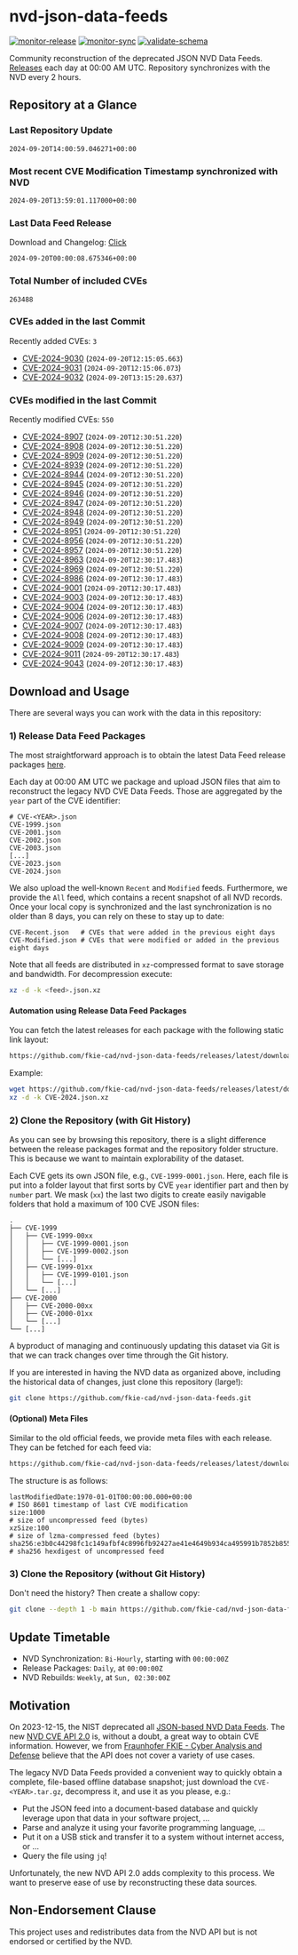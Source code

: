# nvd-json-data-feeds

[![monitor-release](https://github.com/fkie-cad/nvd-json-data-feeds/actions/workflows/monitor_release.yml/badge.svg)](https://github.com/fkie-cad/nvd-json-data-feeds/actions/workflows/monitor_release.yml)
[![monitor-sync](https://github.com/fkie-cad/nvd-json-data-feeds/actions/workflows/monitor_sync.yml/badge.svg)](https://github.com/fkie-cad/nvd-json-data-feeds/actions/workflows/monitor_sync.yml)
[![validate-schema](https://github.com/fkie-cad/nvd-json-data-feeds/actions/workflows/validate_schema.yml/badge.svg)](https://github.com/fkie-cad/nvd-json-data-feeds/actions/workflows/validate_schema.yml)

Community reconstruction of the deprecated JSON NVD Data Feeds.
[Releases](https://github.com/fkie-cad/nvd-json-data-feeds/releases/latest) each day at 00:00 AM UTC.
Repository synchronizes with the NVD every 2 hours.

## Repository at a Glance

### Last Repository Update

```plain
2024-09-20T14:00:59.046271+00:00
```

### Most recent CVE Modification Timestamp synchronized with NVD

```plain
2024-09-20T13:59:01.117000+00:00
```

### Last Data Feed Release

Download and Changelog: [Click](https://github.com/fkie-cad/nvd-json-data-feeds/releases/latest)

```plain
2024-09-20T00:00:08.675346+00:00
```

### Total Number of included CVEs

```plain
263488
```

### CVEs added in the last Commit

Recently added CVEs: `3`

- [CVE-2024-9030](CVE-2024/CVE-2024-90xx/CVE-2024-9030.json) (`2024-09-20T12:15:05.663`)
- [CVE-2024-9031](CVE-2024/CVE-2024-90xx/CVE-2024-9031.json) (`2024-09-20T12:15:06.073`)
- [CVE-2024-9032](CVE-2024/CVE-2024-90xx/CVE-2024-9032.json) (`2024-09-20T13:15:20.637`)


### CVEs modified in the last Commit

Recently modified CVEs: `550`

- [CVE-2024-8907](CVE-2024/CVE-2024-89xx/CVE-2024-8907.json) (`2024-09-20T12:30:51.220`)
- [CVE-2024-8908](CVE-2024/CVE-2024-89xx/CVE-2024-8908.json) (`2024-09-20T12:30:51.220`)
- [CVE-2024-8909](CVE-2024/CVE-2024-89xx/CVE-2024-8909.json) (`2024-09-20T12:30:51.220`)
- [CVE-2024-8939](CVE-2024/CVE-2024-89xx/CVE-2024-8939.json) (`2024-09-20T12:30:51.220`)
- [CVE-2024-8944](CVE-2024/CVE-2024-89xx/CVE-2024-8944.json) (`2024-09-20T12:30:51.220`)
- [CVE-2024-8945](CVE-2024/CVE-2024-89xx/CVE-2024-8945.json) (`2024-09-20T12:30:51.220`)
- [CVE-2024-8946](CVE-2024/CVE-2024-89xx/CVE-2024-8946.json) (`2024-09-20T12:30:51.220`)
- [CVE-2024-8947](CVE-2024/CVE-2024-89xx/CVE-2024-8947.json) (`2024-09-20T12:30:51.220`)
- [CVE-2024-8948](CVE-2024/CVE-2024-89xx/CVE-2024-8948.json) (`2024-09-20T12:30:51.220`)
- [CVE-2024-8949](CVE-2024/CVE-2024-89xx/CVE-2024-8949.json) (`2024-09-20T12:30:51.220`)
- [CVE-2024-8951](CVE-2024/CVE-2024-89xx/CVE-2024-8951.json) (`2024-09-20T12:30:51.220`)
- [CVE-2024-8956](CVE-2024/CVE-2024-89xx/CVE-2024-8956.json) (`2024-09-20T12:30:51.220`)
- [CVE-2024-8957](CVE-2024/CVE-2024-89xx/CVE-2024-8957.json) (`2024-09-20T12:30:51.220`)
- [CVE-2024-8963](CVE-2024/CVE-2024-89xx/CVE-2024-8963.json) (`2024-09-20T12:30:17.483`)
- [CVE-2024-8969](CVE-2024/CVE-2024-89xx/CVE-2024-8969.json) (`2024-09-20T12:30:51.220`)
- [CVE-2024-8986](CVE-2024/CVE-2024-89xx/CVE-2024-8986.json) (`2024-09-20T12:30:17.483`)
- [CVE-2024-9001](CVE-2024/CVE-2024-90xx/CVE-2024-9001.json) (`2024-09-20T12:30:17.483`)
- [CVE-2024-9003](CVE-2024/CVE-2024-90xx/CVE-2024-9003.json) (`2024-09-20T12:30:17.483`)
- [CVE-2024-9004](CVE-2024/CVE-2024-90xx/CVE-2024-9004.json) (`2024-09-20T12:30:17.483`)
- [CVE-2024-9006](CVE-2024/CVE-2024-90xx/CVE-2024-9006.json) (`2024-09-20T12:30:17.483`)
- [CVE-2024-9007](CVE-2024/CVE-2024-90xx/CVE-2024-9007.json) (`2024-09-20T12:30:17.483`)
- [CVE-2024-9008](CVE-2024/CVE-2024-90xx/CVE-2024-9008.json) (`2024-09-20T12:30:17.483`)
- [CVE-2024-9009](CVE-2024/CVE-2024-90xx/CVE-2024-9009.json) (`2024-09-20T12:30:17.483`)
- [CVE-2024-9011](CVE-2024/CVE-2024-90xx/CVE-2024-9011.json) (`2024-09-20T12:30:17.483`)
- [CVE-2024-9043](CVE-2024/CVE-2024-90xx/CVE-2024-9043.json) (`2024-09-20T12:30:17.483`)


## Download and Usage

There are several ways you can work with the data in this repository:

### 1) Release Data Feed Packages

The most straightforward approach is to obtain the latest Data Feed release packages [here](https://github.com/fkie-cad/nvd-json-data-feeds/releases/latest).

Each day at 00:00 AM UTC we package and upload JSON files that aim to reconstruct the legacy NVD CVE Data Feeds.
Those are aggregated by the `year` part of the CVE identifier:

```
# CVE-<YEAR>.json
CVE-1999.json
CVE-2001.json
CVE-2002.json
CVE-2003.json
[...]
CVE-2023.json
CVE-2024.json
```

We also upload the well-known `Recent` and `Modified` feeds.
Furthermore, we provide the `All` feed, which contains a recent snapshot of all NVD records.
Once your local copy is synchronized and the last synchronization is no older than 8 days, you can rely on these to stay up to date:

```plain
CVE-Recent.json   # CVEs that were added in the previous eight days
CVE-Modified.json # CVEs that were modified or added in the previous eight days
```

Note that all feeds are distributed in `xz`-compressed format to save storage and bandwidth.
For decompression execute:

```sh
xz -d -k <feed>.json.xz
```

#### Automation using Release Data Feed Packages

You can fetch the latest releases for each package with the following static link layout:

```sh
https://github.com/fkie-cad/nvd-json-data-feeds/releases/latest/download/CVE-<YEAR>.json.xz
```

Example:

```sh
wget https://github.com/fkie-cad/nvd-json-data-feeds/releases/latest/download/CVE-2024.json.xz
xz -d -k CVE-2024.json.xz
```

### 2) Clone the Repository (with Git History)

As you can see by browsing this repository, there is a slight difference between the release packages format and the repository folder structure.
This is because we want to maintain explorability of the dataset.

Each CVE gets its own JSON file, e.g., `CVE-1999-0001.json`.
Here, each file is put into a folder layout that first sorts by CVE `year` identifier part and then by `number` part.
We mask (`xx`) the last two digits to create easily navigable folders that hold a maximum of 100 CVE JSON files:

```plain
.
├── CVE-1999
│   ├── CVE-1999-00xx
│   │   ├── CVE-1999-0001.json
│   │   ├── CVE-1999-0002.json
│   │   └── [...]
│   ├── CVE-1999-01xx
│   │   ├── CVE-1999-0101.json
│   │   └── [...]
│   └── [...]
├── CVE-2000
│   ├── CVE-2000-00xx
│   ├── CVE-2000-01xx
│   └── [...]
└── [...]
```

A byproduct of managing and continuously updating this dataset via Git is that we can track changes over time through the Git history.

If you are interested in having the NVD data as organized above, including the historical data of changes, just clone this repository (large!):

```sh
git clone https://github.com/fkie-cad/nvd-json-data-feeds.git
```

#### (Optional) Meta Files

Similar to the old official feeds, we provide meta files with each release. They can be fetched for each feed via:

```sh
https://github.com/fkie-cad/nvd-json-data-feeds/releases/latest/download/CVE-<YEAR>.meta
```

The structure is as follows:

```plain
lastModifiedDate:1970-01-01T00:00:00.000+00:00                          # ISO 8601 timestamp of last CVE modification
size:1000                                                               # size of uncompressed feed (bytes)
xzSize:100                                                              # size of lzma-compressed feed (bytes)
sha256:e3b0c44298fc1c149afbf4c8996fb92427ae41e4649b934ca495991b7852b855 # sha256 hexdigest of uncompressed feed
```

### 3) Clone the Repository (without Git History)

Don't need the history? Then create a shallow copy:

```sh
git clone --depth 1 -b main https://github.com/fkie-cad/nvd-json-data-feeds.git
```


## Update Timetable

* NVD Synchronization: `Bi-Hourly`, starting with `00:00:00Z`
* Release Packages: `Daily`, at `00:00:00Z`
* NVD Rebuilds: `Weekly`, at `Sun, 02:30:00Z`


## Motivation

On 2023-12-15, the NIST deprecated all [JSON-based NVD Data Feeds](https://nvd.nist.gov/vuln/data-feeds#divRetirementBanner-1).
The new [NVD CVE API 2.0](https://nvd.nist.gov/developers/vulnerabilities) is, without a doubt, a great way to obtain CVE information.
However, we from [Fraunhofer FKIE - Cyber Analysis and Defense](https://www.fkie.fraunhofer.de/en/departments/cad.html) believe that the API does not cover a variety of use cases.

The legacy NVD Data Feeds provided a convenient way to quickly obtain a complete, file-based offline database snapshot; just download the `CVE-<YEAR>.tar.gz`, decompress it, and use it as you please, e.g.:

- Put the JSON feed into a document-based database and quickly leverage upon that data in your software project, ...
- Parse and analyze it using your favorite programming language, ...
- Put it on a USB stick and transfer it to a system without internet access, or ...
- Query the file using `jq`!

Unfortunately, the new NVD API 2.0 adds complexity to this process.
We want to preserve ease of use by reconstructing these data sources.

## Non-Endorsement Clause

This project uses and redistributes data from the NVD API but is not endorsed or certified by the NVD.